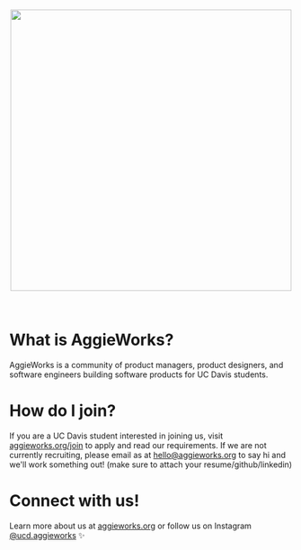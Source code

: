 <br />

<p align="center"> <img src="https://user-images.githubusercontent.com/17228477/193643135-915a6560-279e-4491-981c-610e9631abb5.png" width="500" /> </p>

<br />

# What is AggieWorks?

AggieWorks is a community of product managers, product designers, and software engineers building software products for UC Davis students. 

# How do I join?

If you are a UC Davis student interested in joining us, visit [aggieworks.org/join](https://aggieworks.org/join) to apply and read our requirements. If we are not currently recruiting, please email as at [hello@aggieworks.org](mailto:hello@aggieworks.org) to say hi and we'll work something out! (make sure to attach your resume/github/linkedin)

# Connect with us!

Learn more about us at [aggieworks.org](https://aggieworks.org) or follow us on Instagram [@ucd.aggieworks](https://instagram.com/ucd.aggieworks) :sparkles:
